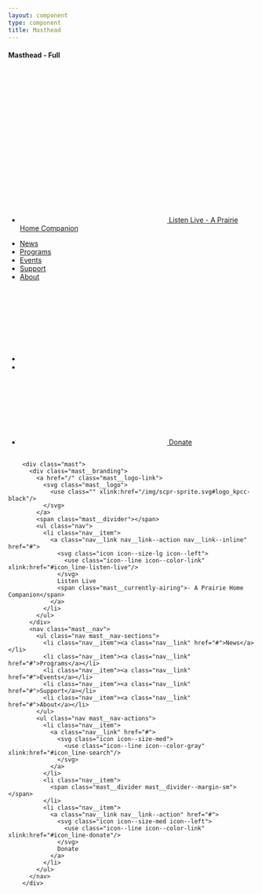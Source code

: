 ```yaml
---
layout: component
type: component
title: Masthead
---
```


#### Masthead - Full

<div class="mast">
  <div class="mast__branding">
    <a href="/" class="mast__logo-link">
      <svg class="mast__logo">
        <use class="" xlink:href="/img/scpr-sprite.svg#logo_kpcc-black"/>
      </svg>
    </a>
    <span class="mast__divider"></span>
    <ul class="nav">
      <li class="nav__item">
        <a class="nav__link nav__link--action nav__link--inline" href="#">
          <svg class="icon icon--size-lg icon--left">
            <use class="icon--line icon--color-link" xlink:href="#icon_line-listen-live"/>
          </svg>
          Listen Live
          <span class="mast__currently-airing">- A Prairie Home Companion</span>
        </a>
      </li>
    </ul>
  </div>
  <nav class="mast__nav">
    <ul class="nav mast__nav-sections">
      <li class="nav__item"><a class="nav__link" href="#">News</a></li>
      <li class="nav__item"><a class="nav__link" href="#">Programs</a></li>
      <li class="nav__item"><a class="nav__link" href="#">Events</a></li>
      <li class="nav__item"><a class="nav__link" href="#">Support</a></li>
      <li class="nav__item"><a class="nav__link" href="#">About</a></li>
    </ul>
    <ul class="nav mast__nav-actions">
      <li class="nav__item">
        <a class="nav__link" href="#">
          <svg class="icon icon--size-med">
            <use class="icon--line icon--color-gray" xlink:href="#icon_line-search"/>
          </svg>
        </a>
      </li>
      <li class="nav__item">
        <span class="mast__divider mast__divider--margin-sm"></span>
      </li>
      <li class="nav__item">
        <a class="nav__link nav__link--action" href="#">
          <svg class="icon icon--size-med icon--left">
            <use class="icon--line icon--color-link" xlink:href="#icon_line-donate"/>
          </svg>
          Donate
        </a>
      </li>
    </ul>
  </nav>
</div>

<pre>
  <code>
    &lt;div class="mast">
      &lt;div class="mast__branding">
        &lt;a href="/" class="mast__logo-link">
          &lt;svg class="mast__logo">
            &lt;use class="" xlink:href="/img/scpr-sprite.svg#logo_kpcc-black"/>
          &lt;/svg>
        &lt;/a>
        &lt;span class="mast__divider">&lt;/span>
        &lt;ul class="nav">
          &lt;li class="nav__item">
            &lt;a class="nav__link nav__link--action nav__link--inline" href="#">
              &lt;svg class="icon icon--size-lg icon--left">
                &lt;use class="icon--line icon--color-link" xlink:href="#icon_line-listen-live"/>
              &lt;/svg>
              Listen Live
              &lt;span class="mast__currently-airing">- A Prairie Home Companion&lt;/span>
            &lt;/a>
          &lt;/li>
        &lt;/ul>
      &lt;/div>
      &lt;nav class="mast__nav">
        &lt;ul class="nav mast__nav-sections">
          &lt;li class="nav__item">&lt;a class="nav__link" href="#">News&lt;/a>&lt;/li>
          &lt;li class="nav__item">&lt;a class="nav__link" href="#">Programs&lt;/a>&lt;/li>
          &lt;li class="nav__item">&lt;a class="nav__link" href="#">Events&lt;/a>&lt;/li>
          &lt;li class="nav__item">&lt;a class="nav__link" href="#">Support&lt;/a>&lt;/li>
          &lt;li class="nav__item">&lt;a class="nav__link" href="#">About&lt;/a>&lt;/li>
        &lt;/ul>
        &lt;ul class="nav mast__nav-actions">
          &lt;li class="nav__item">
            &lt;a class="nav__link" href="#">
              &lt;svg class="icon icon--size-med">
                &lt;use class="icon--line icon--color-gray" xlink:href="#icon_line-search"/>
              &lt;/svg>
            &lt;/a>
          &lt;/li>
          &lt;li class="nav__item">
            &lt;span class="mast__divider mast__divider--margin-sm">&lt;/span>
          &lt;/li>
          &lt;li class="nav__item">
            &lt;a class="nav__link nav__link--action" href="#">
              &lt;svg class="icon icon--size-med icon--left">
                &lt;use class="icon--line icon--color-link" xlink:href="#icon_line-donate"/>
              &lt;/svg>
              Donate
            &lt;/a>
          &lt;/li>
        &lt;/ul>
      &lt;/nav>
    &lt;/div>
  </code>
</pre>
